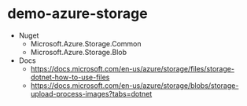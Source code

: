 # demo-azure-storage
- Nuget
  - Microsoft.Azure.Storage.Common
  - Microsoft.Azure.Storage.Blob
- Docs
  - https://docs.microsoft.com/en-us/azure/storage/files/storage-dotnet-how-to-use-files
  - https://docs.microsoft.com/en-us/azure/storage/blobs/storage-upload-process-images?tabs=dotnet
